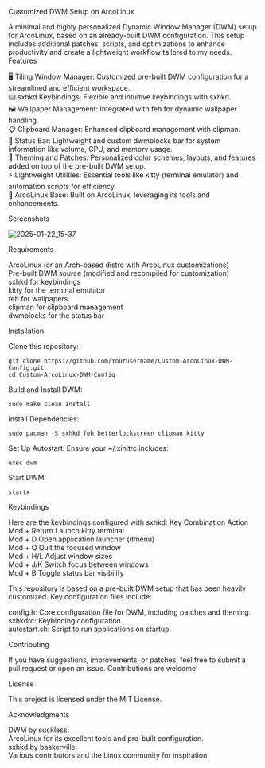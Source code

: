 Customized DWM Setup on ArcoLinux

A minimal and highly personalized Dynamic Window Manager (DWM) setup for ArcoLinux, based on an already-built DWM configuration. This setup includes additional patches, scripts, and optimizations to enhance productivity and create a lightweight workflow tailored to my needs.
Features

  🖥️ Tiling Window Manager: Customized pre-built DWM configuration for a streamlined and efficient workspace.\
  ⌨️ sxhkd Keybindings: Flexible and intuitive keybindings with sxhkd.\
  🖼️ Wallpaper Management: Integrated with feh for dynamic wallpaper handling.\
  📋 Clipboard Manager: Enhanced clipboard management with clipman.\
  📜 Status Bar: Lightweight and custom dwmblocks bar for system information like volume, CPU, and memory usage.\
  🎨 Theming and Patches: Personalized color schemes, layouts, and features added on top of the pre-built DWM setup.\
  ⚡ Lightweight Utilities: Essential tools like kitty (terminal emulator) and automation scripts for efficiency.\
  🐧 ArcoLinux Base: Built on ArcoLinux, leveraging its tools and enhancements.

Screenshots

![2025-01-22_15-37](https://github.com/user-attachments/assets/ed8c1ace-6d95-47a6-8249-521557905b3b)





Requirements

   ArcoLinux (or an Arch-based distro with ArcoLinux customizations)\
   Pre-built DWM source (modified and recompiled for customization)\
   sxhkd for keybindings\
   kitty for the terminal emulator\
   feh for wallpapers\
   clipman for clipboard management\
   dwmblocks for the status bar

Installation

   Clone this repository:

    git clone https://github.com/YourUsername/Custom-ArcoLinux-DWM-Config.git
    cd Custom-ArcoLinux-DWM-Config

Build and Install DWM:

    sudo make clean install

Install Dependencies:

    sudo pacman -S sxhkd feh betterlockscreen clipman kitty

Set Up Autostart: Ensure your ~/.xinitrc includes:

    exec dwm

Start DWM:

    startx

Keybindings

Here are the keybindings configured with sxhkd:
Key Combination	Action\
Mod + Return	Launch kitty terminal\
Mod + D	Open application launcher (dmenu)\
Mod + Q	Quit the focused window\
Mod + H/L	Adjust window sizes\
Mod + J/K	Switch focus between windows\
Mod + B	Toggle status bar visibility

This repository is based on a pre-built DWM setup that has been heavily customized. Key configuration files include:

   config.h: Core configuration file for DWM, including patches and theming.\
   sxhkdrc: Keybinding configuration.\
   autostart.sh: Script to run applications on startup.

Contributing

If you have suggestions, improvements, or patches, feel free to submit a pull request or open an issue. Contributions are welcome!

License

This project is licensed under the MIT License.

Acknowledgments

  DWM by suckless.\
  ArcoLinux for its excellent tools and pre-built configuration.\
  sxhkd by baskerville.\
  Various contributors and the Linux community for inspiration.
